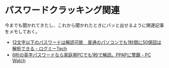 # パスワードクラッキング関連

今までも聞かれてきたし、これから聞かれたときにパッと出せるように関連記事をメモしておく。

- [12文字以下のパスワードは解読可能　普通のパソコンでも1秒間に50億回は解析できる - ログミーTech](https://logmi.jp/tech/articles/324500)
- [6桁の英字パスワードなら家庭用PCでも1秒で解読。PPAPに警鐘 - PC Watch](https://pc.watch.impress.co.jp/docs/news/1333357.html)